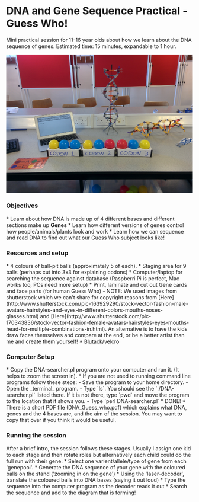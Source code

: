 # DNA and Gene Sequence Practical - Guess Who!
Mini practical session for 11-16 year olds about how we learn about the DNA sequence of genes. Estimated time: 15 minutes, expandable to 1 hour.

![Practical setup](images/2-Gene_staging_area.jpg)

<h3>Objectives</h3>
* Learn about how DNA is made up of 4 different bases and different sections make up <b>Genes</b>
* Learn how different versions of genes control how people/animals/plants look and work
* Learn how we can sequence and read DNA to find out what our Guess Who subject looks like!

<h3>Resources and setup</h3>
* 4 colours of ball-pit balls (approximately 5 of each).
* Staging area for 9 balls (perhaps cut into 3x3 for explaining codons)
* Computer/laptop for searching the sequence against database (Raspberri Pi is perfect, Mac works too, PCs need more setup)
* Print, laminate and cut out Gene cards and face parts (for human Guess Who)
- NOTE: We used images from shutterstock which we can't share for copyright reasons from [Here](http://www.shutterstock.com/pic-163929290/stock-vector-fashion-male-avatars-hairstyles-and-eyes-in-different-colors-mouths-noses-glasses.html) and [Here](http://www.shutterstock.com/pic-170343836/stock-vector-fashion-female-avatars-hairstyles-eyes-mouths-head-for-multiple-combinations-in.html). An alternative is to have the kids draw faces themselves and compare at the end, or be a better artist than me and create them yourself!
* Blutack/velcro

<h3>Computer Setup</h3>
* Copy the DNA-searcher.pl program onto your computer and run it. (It helps to zoom the screen in).
* If you are not used to running command line programs follow these steps:
- Save the program to your home directory.
- Open the _terminal_ program.
- Type `ls`. You should see the `./DNA-searcher.pl` listed there. If it is not there, type `pwd` and move the program to the location that it shows you.
- Type `perl DNA-searcher.pl`
* DONE!
* There is a short PDF file (DNA_Guess_who.pdf) which explains what DNA, genes and the 4 bases are, and the aim of the session. You may want to copy that over if you think it would be useful.

<h3>Running the session</h3>
After a brief intro, the session follows these stages. Usually I assign one kid to each stage and then rotate roles but alternatively each child could do the full run with their gene:
* Select one varient/allele/type of gene from each 'genepool'.
* Generate the DNA sequence of your gene with the coloured balls on the stand ('zooming in on the gene')
* Using the 'laser-decoder', translate the coloured balls into DNA bases (saying it out loud)
* Type the sequence into the computer program as the decoder reads it out
* Search the sequence and add to the diagram that is forming!
